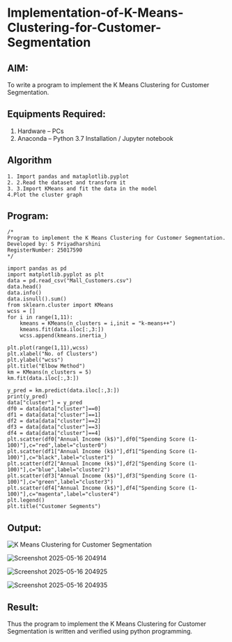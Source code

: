 # Implementation-of-K-Means-Clustering-for-Customer-Segmentation

## AIM:
To write a program to implement the K Means Clustering for Customer Segmentation.

## Equipments Required:
1. Hardware – PCs
2. Anaconda – Python 3.7 Installation / Jupyter notebook

## Algorithm
```
1. Import pandas and mataplotlib.pyplot
2. 2.Read the dataset and transform it
3. 3.Import KMeans and fit the data in the model
4.Plot the cluster graph
```
## Program:
```
/*
Program to implement the K Means Clustering for Customer Segmentation.
Developed by: S Priyadharshini
RegisterNumber: 25017590
*/
```
```
import pandas as pd
import matplotlib.pyplot as plt
data = pd.read_csv("Mall_Customers.csv")
data.head()
data.info()
data.isnull().sum()
from sklearn.cluster import KMeans
wcss = []
for i in range(1,11):
    kmeans = KMeans(n_clusters = i,init = "k-means++")
    kmeans.fit(data.iloc[:,3:])
    wcss.append(kmeans.inertia_)

plt.plot(range(1,11),wcss)
plt.xlabel("No. of Clusters")
plt.ylabel("wcss")
plt.title("Elbow Method")
km = KMeans(n_clusters = 5)
km.fit(data.iloc[:,3:])

y_pred = km.predict(data.iloc[:,3:])
print(y_pred)
data["cluster"] = y_pred
df0 = data[data["cluster"]==0]
df1 = data[data["cluster"]==1]
df2 = data[data["cluster"]==2]
df3 = data[data["cluster"]==3]
df4 = data[data["cluster"]==4]
plt.scatter(df0["Annual Income (k$)"],df0["Spending Score (1-100)"],c="red",label="cluster0")
plt.scatter(df1["Annual Income (k$)"],df1["Spending Score (1-100)"],c="black",label="cluster1")
plt.scatter(df2["Annual Income (k$)"],df2["Spending Score (1-100)"],c="blue",label="cluster2")
plt.scatter(df3["Annual Income (k$)"],df3["Spending Score (1-100)"],c="green",label="cluster3")
plt.scatter(df4["Annual Income (k$)"],df4["Spending Score (1-100)"],c="magenta",label="cluster4")
plt.legend()
plt.title("Customer Segments")
```


## Output:
![K Means Clustering for Customer Segmentation](sam.png)

![Screenshot 2025-05-16 204914](https://github.com/user-attachments/assets/86a572be-6e5a-4203-917e-cdefe00c189e)

![Screenshot 2025-05-16 204925](https://github.com/user-attachments/assets/840cdf81-05da-481b-977a-214ab8e38231)

![Screenshot 2025-05-16 204935](https://github.com/user-attachments/assets/a53d5384-c3ba-4637-b8cd-0d36f2b57d58)



## Result:
Thus the program to implement the K Means Clustering for Customer Segmentation is written and verified using python programming.
